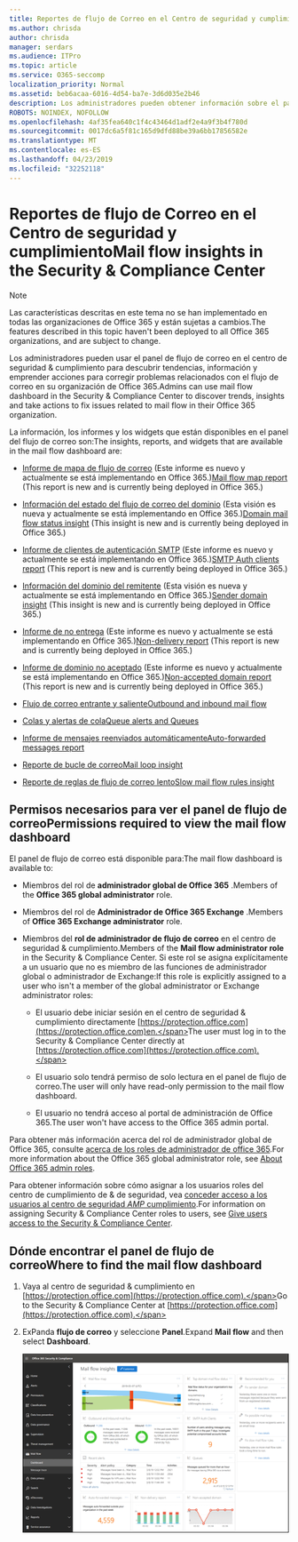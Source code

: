 ```yaml
---
title: Reportes de flujo de Correo en el Centro de seguridad y cumplimiento
ms.author: chrisda
author: chrisda
manager: serdars
ms.audience: ITPro
ms.topic: article
ms.service: O365-seccomp
localization_priority: Normal
ms.assetid: beb6acaa-6016-4d54-ba7e-3d6d035e2b46
description: Los administradores pueden obtener información sobre el panel del flujo de correo en el centro de seguridad & cumplimiento.
ROBOTS: NOINDEX, NOFOLLOW
ms.openlocfilehash: 4af35fea640c1f4c43464d1adf2e4a9f3b4f780d
ms.sourcegitcommit: 0017dc6a5f81c165d9dfd88be39a6bb17856582e
ms.translationtype: MT
ms.contentlocale: es-ES
ms.lasthandoff: 04/23/2019
ms.locfileid: "32252118"
---
```

# <a name="mail-flow-insights-in-the-security--compliance-center"></a><span data-ttu-id="3c089-103">Reportes de flujo de Correo en el Centro de seguridad y cumplimiento</span><span class="sxs-lookup"><span data-stu-id="3c089-103">Mail flow insights in the Security & Compliance Center</span></span>

> [!NOTE]
> <span data-ttu-id="3c089-104">Las características descritas en este tema no se han implementado en todas las organizaciones de Office 365 y están sujetas a cambios.</span><span class="sxs-lookup"><span data-stu-id="3c089-104">The features described in this topic haven't been deployed to all Office 365 organizations, and are subject to change.</span></span>

<span data-ttu-id="3c089-105">Los administradores pueden usar el panel de flujo de correo en el centro de seguridad & cumplimiento para descubrir tendencias, información y emprender acciones para corregir problemas relacionados con el flujo de correo en su organización de Office 365.</span><span class="sxs-lookup"><span data-stu-id="3c089-105">Admins can use mail flow dashboard in the Security & Compliance Center to discover trends, insights and take actions to fix issues related to mail flow in their Office 365 organization.</span></span>

<span data-ttu-id="3c089-106">La información, los informes y los widgets que están disponibles en el panel del flujo de correo son:</span><span class="sxs-lookup"><span data-stu-id="3c089-106">The insights, reports, and widgets that are available in the mail flow dashboard are:</span></span>

- <span data-ttu-id="3c089-107">[Informe de mapa de flujo de correo](mfi-mail-flow-map-report.md) (Este informe es nuevo y actualmente se está implementando en Office 365.)</span><span class="sxs-lookup"><span data-stu-id="3c089-107">[Mail flow map report](mfi-mail-flow-map-report.md) (This report is new and is currently being deployed in Office 365.)</span></span>

- <span data-ttu-id="3c089-108">[Información del estado del flujo de correo del dominio](mfi-domain-mail-flow-status-insight.md) (Esta visión es nueva y actualmente se está implementando en Office 365.)</span><span class="sxs-lookup"><span data-stu-id="3c089-108">[Domain mail flow status insight](mfi-domain-mail-flow-status-insight.md) (This insight is new and is currently being deployed in Office 365.)</span></span>

- <span data-ttu-id="3c089-109">[Informe de clientes de autenticación SMTP](mfi-smtp-auth-clients-report.md) (Este informe es nuevo y actualmente se está implementando en Office 365.)</span><span class="sxs-lookup"><span data-stu-id="3c089-109">[SMTP Auth clients report](mfi-smtp-auth-clients-report.md) (This report is new and is currently being deployed in Office 365.)</span></span>

- <span data-ttu-id="3c089-110">[Información del dominio del remitente](mfi-sender-domain-insight.md) (Esta visión es nueva y actualmente se está implementando en Office 365.)</span><span class="sxs-lookup"><span data-stu-id="3c089-110">[Sender domain insight](mfi-sender-domain-insight.md) (This insight is new and is currently being deployed in Office 365.)</span></span>

- <span data-ttu-id="3c089-111">[Informe de no entrega](mfi-non-delivery-report.md) (Este informe es nuevo y actualmente se está implementando en Office 365.)</span><span class="sxs-lookup"><span data-stu-id="3c089-111">[Non-delivery report](mfi-non-delivery-report.md) (This report is new and is currently being deployed in Office 365.)</span></span>

- <span data-ttu-id="3c089-112">[Informe de dominio no aceptado](mfi-non-accepted-domain-report.md) (Este informe es nuevo y actualmente se está implementando en Office 365.)</span><span class="sxs-lookup"><span data-stu-id="3c089-112">[Non-accepted domain report](mfi-non-accepted-domain-report.md) (This report is new and is currently being deployed in Office 365.)</span></span>

- [<span data-ttu-id="3c089-113">Flujo de correo entrante y saliente</span><span class="sxs-lookup"><span data-stu-id="3c089-113">Outbound and inbound mail flow</span></span>](mfi-outbound-and-inbound-mail-flow.md)

- [<span data-ttu-id="3c089-114">Colas y alertas de cola</span><span class="sxs-lookup"><span data-stu-id="3c089-114">Queue alerts and Queues</span></span>](mfi-queue-alerts-and-queues.md)

- [<span data-ttu-id="3c089-115">Informe de mensajes reenviados automáticamente</span><span class="sxs-lookup"><span data-stu-id="3c089-115">Auto-forwarded messages report</span></span>](mfi-auto-forwarded-messages-report.md)

- [<span data-ttu-id="3c089-116">Reporte de bucle de correo</span><span class="sxs-lookup"><span data-stu-id="3c089-116">Mail loop insight</span></span>](mfi-mail-loop-insight.md)

- [<span data-ttu-id="3c089-117">Reporte de reglas de flujo de correo lento</span><span class="sxs-lookup"><span data-stu-id="3c089-117">Slow mail flow rules insight</span></span>](mfi-slow-mail-flow-rules-insight.md)

## <a name="permissions-required-to-view-the-mail-flow-dashboard"></a><span data-ttu-id="3c089-118">Permisos necesarios para ver el panel de flujo de correo</span><span class="sxs-lookup"><span data-stu-id="3c089-118">Permissions required to view the mail flow dashboard</span></span>

<span data-ttu-id="3c089-119">El panel de flujo de correo está disponible para:</span><span class="sxs-lookup"><span data-stu-id="3c089-119">The mail flow dashboard is available to:</span></span>

- <span data-ttu-id="3c089-120">Miembros del rol de **administrador global de Office 365** .</span><span class="sxs-lookup"><span data-stu-id="3c089-120">Members of the **Office 365 global administrator** role.</span></span>

- <span data-ttu-id="3c089-121">Miembros del rol de **Administrador de Office 365 Exchange** .</span><span class="sxs-lookup"><span data-stu-id="3c089-121">Members of **Office 365 Exchange administrator** role.</span></span>

- <span data-ttu-id="3c089-122">Miembros del **rol de administrador de flujo de correo** en el centro de seguridad & cumplimiento.</span><span class="sxs-lookup"><span data-stu-id="3c089-122">Members of the **Mail flow administrator role** in the Security & Compliance Center.</span></span> <span data-ttu-id="3c089-123">Si este rol se asigna explícitamente a un usuario que no es miembro de las funciones de administrador global o administrador de Exchange:</span><span class="sxs-lookup"><span data-stu-id="3c089-123">If this role is explicitly assigned to a user who isn't a member of the global administrator or Exchange administrator roles:</span></span>

  - <span data-ttu-id="3c089-124">El usuario debe iniciar sesión en el centro de seguridad & cumplimiento directamente [https://protection.office.com](https://protection.office.com)en.</span><span class="sxs-lookup"><span data-stu-id="3c089-124">The user must log in to the Security & Compliance Center directly at [https://protection.office.com](https://protection.office.com).</span></span>

  - <span data-ttu-id="3c089-125">El usuario solo tendrá permiso de solo lectura en el panel de flujo de correo.</span><span class="sxs-lookup"><span data-stu-id="3c089-125">The user will only have read-only permission to the mail flow dashboard.</span></span>

  - <span data-ttu-id="3c089-126">El usuario no tendrá acceso al portal de administración de Office 365.</span><span class="sxs-lookup"><span data-stu-id="3c089-126">The user won't have access to the Office 365 admin portal.</span></span>

<span data-ttu-id="3c089-127">Para obtener más información acerca del rol de administrador global de Office 365, consulte [acerca de los roles de administrador de office 365](https://docs.microsoft.com/office365/admin/add-users/about-admin-roles).</span><span class="sxs-lookup"><span data-stu-id="3c089-127">For more information about the Office 365 global administrator role, see [About Office 365 admin roles](https://docs.microsoft.com/office365/admin/add-users/about-admin-roles).</span></span>

<span data-ttu-id="3c089-128">Para obtener información sobre cómo asignar a los usuarios roles del centro de cumplimiento de & de seguridad, vea [conceder acceso a los usuarios al centro de seguridad _AMP_ cumplimiento](https://docs.microsoft.com/office365/securitycompliance/grant-access-to-the-security-and-compliance-center).</span><span class="sxs-lookup"><span data-stu-id="3c089-128">For information on assigning Security & Compliance Center roles to users, see [Give users access to the Security & Compliance Center](https://docs.microsoft.com/office365/securitycompliance/grant-access-to-the-security-and-compliance-center).</span></span>

## <a name="where-to-find-the-mail-flow-dashboard"></a><span data-ttu-id="3c089-129">Dónde encontrar el panel de flujo de correo</span><span class="sxs-lookup"><span data-stu-id="3c089-129">Where to find the mail flow dashboard</span></span>

1. <span data-ttu-id="3c089-130">Vaya al centro de seguridad & cumplimiento en [https://protection.office.com](https://protection.office.com).</span><span class="sxs-lookup"><span data-stu-id="3c089-130">Go to the Security & Compliance Center at [https://protection.office.com](https://protection.office.com).</span></span>

2. <span data-ttu-id="3c089-131">ExPanda **flujo de correo** y seleccione **Panel**.</span><span class="sxs-lookup"><span data-stu-id="3c089-131">Expand **Mail flow** and then select **Dashboard**.</span></span>

   ![Panel flujo de correo en el centro de seguridad & cumplimiento de Office 365](media/mail-flow-dashboard-v2.png)

